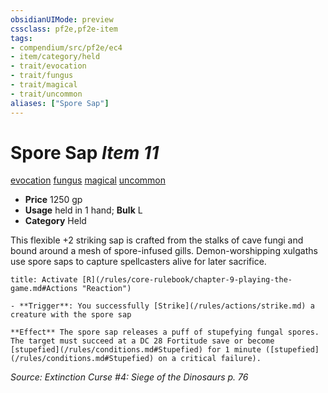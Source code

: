 ```yaml
---
obsidianUIMode: preview
cssclass: pf2e,pf2e-item
tags:
- compendium/src/pf2e/ec4
- item/category/held
- trait/evocation
- trait/fungus
- trait/magical
- trait/uncommon
aliases: ["Spore Sap"]
---
```

# Spore Sap *Item 11*  
[evocation](/rules/traits/evocation.md)  [fungus](/rules/traits/fungus-b1.md)  [magical](/rules/traits/magical.md)  [uncommon](/rules/traits/uncommon.md)  

- **Price** 1250 gp
- **Usage** held in 1 hand; **Bulk** L
- **Category** Held

This flexible +2 striking sap is crafted from the stalks of cave fungi and bound around a mesh of spore-infused gills. Demon-worshipping xulgaths use spore saps to capture spellcasters alive for later sacrifice.

```ad-embed-ability
title: Activate [R](/rules/core-rulebook/chapter-9-playing-the-game.md#Actions "Reaction")

- **Trigger**: You successfully [Strike](/rules/actions/strike.md) a creature with the spore sap

**Effect** The spore sap releases a puff of stupefying fungal spores. The target must succeed at a DC 28 Fortitude save or become [stupefied](/rules/conditions.md#Stupefied) for 1 minute ([stupefied](/rules/conditions.md#Stupefied) on a critical failure).
```

*Source: Extinction Curse #4: Siege of the Dinosaurs p. 76*